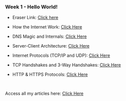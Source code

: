 ### Week 1 - Hello World!

- Eraser Link: [Click here](https://app.eraser.io/workspace/aqaTC9ma4qmZ9CDuSriU)

- How the Internet Work: [Click Here](https://ixraj.hashnode.dev/how-the-internets-works)

- DNS Magic and Internals: [Click Here](https://ixraj.hashnode.dev/dns-magic-and-internals)

- Server-Client Architecture: [Click Here](https://ixraj.hashnode.dev/server-client-architecture)

- Internet Protocols (TCP/IP and UDP): [Click Here](https://ixraj.hashnode.dev/internet-protocols-tcp-and-udp)

- TCP Handshakes and 3-Way Handshakes: [Click Here](https://ixraj.hashnode.dev/tcp-handshakes-and-the-3-way-handshake)

- HTTP & HTTPS Protocols: [Click Here](https://ixraj.hashnode.dev/http-https-protocols)

<br>

Access all my articles here: [Click Here](https://ixraj.hashnode.dev/)